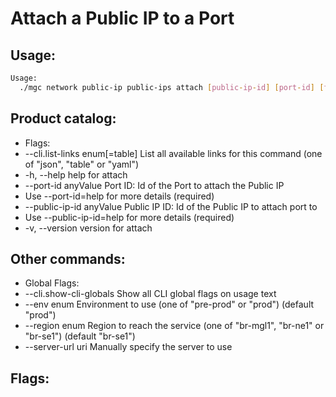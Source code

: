 # Attach a Public IP to a Port

## Usage:
```bash
Usage:
  ./mgc network public-ip public-ips attach [public-ip-id] [port-id] [flags]
```

## Product catalog:
- Flags:
- --cli.list-links enum[=table]   List all available links for this command (one of "json", "table" or "yaml")
- -h, --help                          help for attach
- --port-id anyValue              Port ID: Id of the Port to attach the Public IP
- Use --port-id=help for more details (required)
- --public-ip-id anyValue         Public IP ID: Id of the Public IP to attach port to
- Use --public-ip-id=help for more details (required)
- -v, --version                       version for attach

## Other commands:
- Global Flags:
- --cli.show-cli-globals   Show all CLI global flags on usage text
- --env enum               Environment to use (one of "pre-prod" or "prod") (default "prod")
- --region enum            Region to reach the service (one of "br-mgl1", "br-ne1" or "br-se1") (default "br-se1")
- --server-url uri         Manually specify the server to use

## Flags:
```bash

```

